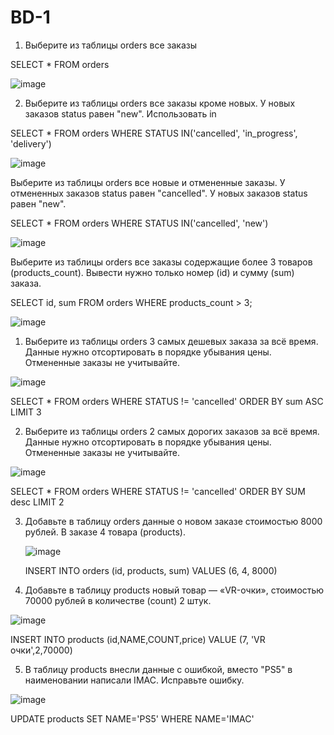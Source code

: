 # BD-1
1) Выберите из таблицы orders все заказы
   
SELECT * FROM orders

![image](https://github.com/user-attachments/assets/cf106e88-c5b3-4647-b5e7-209f2e81ab6e)

2) Выберите из таблицы orders все заказы кроме новых. У новых заказов status равен "new". Использовать in

SELECT * FROM orders WHERE STATUS IN('cancelled', 'in_progress', 'delivery') 

![image](https://github.com/user-attachments/assets/9934fc1e-e74d-406d-8a7d-de77b2fddbcb)

Выберите из таблицы orders все новые и отмененные заказы. У отмененных заказов status равен "cancelled". У новых заказов status равен "new".

SELECT * FROM orders WHERE STATUS IN('cancelled', 'new') 

![image](https://github.com/user-attachments/assets/e8c6486c-fd79-4db8-aff1-ecaf88bffbd5)

Выберите из таблицы orders все заказы содержащие более 3 товаров (products_count).
Вывести нужно только номер (id) и сумму (sum) заказа.

SELECT id, sum FROM orders WHERE products_count > 3;

![image](https://github.com/user-attachments/assets/906266e5-b8aa-4b9f-906b-2726be0de2b5)

1) Выберите из таблицы orders 3 самых дешевых заказа за всё время.
Данные нужно отсортировать в порядке убывания цены.
Отмененные заказы не учитывайте.

![image](https://github.com/user-attachments/assets/12f5e71b-2f89-4f61-b995-deb5cfa40a7d)

SELECT * FROM orders WHERE STATUS != 'cancelled' ORDER BY sum ASC LIMIT 3

2) Выберите из таблицы orders 2 самых дорогих заказов за всё время.
Данные нужно отсортировать в порядке убывания цены.
Отмененные заказы не учитывайте.

![image](https://github.com/user-attachments/assets/28beb440-e205-4cd9-8590-1af4974019c4)

SELECT * FROM orders WHERE STATUS != 'cancelled' ORDER BY SUM desc LIMIT 2

3) Добавьте в таблицу orders данные о новом заказе стоимостью 8000 рублей. В заказе 4 товара (products).

   ![image](https://github.com/user-attachments/assets/98060558-228f-40af-96c8-743e70c3f4d1)

   INSERT INTO orders (id, products, sum) VALUES (6, 4, 8000)

4) Добавьте в таблицу products новый товар — «VR-очки», стоимостью 70000 рублей в количестве (count) 2 штук.

![image](https://github.com/user-attachments/assets/193b7397-5905-4543-9cf7-7f0367b535e7)

INSERT INTO products (id,NAME,COUNT,price) VALUE (7, 'VR очки',2,70000)

5) В таблицу products внесли данные с ошибкой, вместо "PS5" в наименовании написали IMAC. Исправьте ошибку.

![image](https://github.com/user-attachments/assets/bd874452-8356-4239-8053-59dd284e8d6e)

UPDATE products SET NAME='PS5' WHERE NAME='IMAC'
